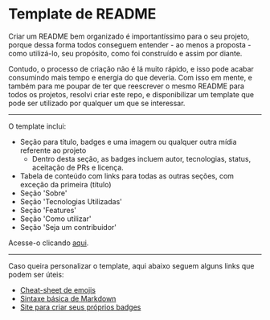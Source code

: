 # Template de README

Criar um README bem organizado é importantíssimo para o seu projeto, porque
dessa forma todos conseguem entender - ao menos a proposta - como utilizá-lo,
seu propósito, como foi construído e assim por diante.

Contudo, o processo de criação não é lá muito rápido, e isso pode acabar
consumindo mais tempo e energia do que deveria. Com isso em mente, e também
para me poupar de ter que reescrever o mesmo README para todos os projetos,
resolvi criar este repo, e disponibilizar um template que pode ser utilizado
por qualquer um que se interessar.

---

O template inclui:

- Seção para título, badges e uma imagem ou qualquer outra mídia referente ao
projeto
  - Dentro desta seção, as badges incluem autor, tecnologias, status, aceitação
  de PRs e licença.
- Tabela de conteúdo com links para todas as outras seções, com exceção da
primeira (título)
- Seção 'Sobre'
- Seção 'Tecnologias Utilizadas'
- Seção 'Features'
- Seção 'Como utilizar'
- Seção 'Seja um contribuidor'

Acesse-o clicando [aqui](./template.md).

---

Caso queira personalizar o template, aqui abaixo seguem alguns links que podem
ser úteis:

- [Cheat-sheet de emojis](https://github.com/ikatyang/emoji-cheat-sheet)
- [Sintaxe básica de Markdown](https://www.markdownguide.org/basic-syntax/)
- [Site para criar seus próprios badges](https://shields.io/)
